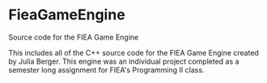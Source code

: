 # FieaGameEngine
Source code for the FIEA Game Engine

This includes all of the C++ source code for the FIEA Game Engine created by Julia Berger. This engine was an individual project completed as a semester long assignment for FIEA's Programming II class. 
